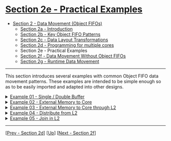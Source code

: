 <!---//===- README.md ---------------------------------------*- Markdown -*-===//
//
// This file is licensed under the Apache License v2.0 with LLVM Exceptions.
// See https://llvm.org/LICENSE.txt for license information.
// SPDX-License-Identifier: Apache-2.0 WITH LLVM-exception
//
// Copyright (C) 2024, Advanced Micro Devices, Inc.
// 
//===----------------------------------------------------------------------===//-->

# <ins>Section 2e - Practical Examples</ins>

* [Section 2 - Data Movement (Object FIFOs)](../../section-2/)
    * [Section 2a - Introduction](../section-2a/)
    * [Section 2b - Key Object FIFO Patterns](../section-2b/)
    * [Section 2c - Data Layout Transformations](../section-2c/)
    * [Section 2d - Programming for multiple cores](../section-2d/)
    * Section 2e - Practical Examples
    * [Section 2f - Data Movement Without Object FIFOs](../section-2f/)
    * [Section 2g - Runtime Data Movement](../section-2g/)

-----

This section introduces several examples with common Object FIFO data movement patterns. These examples are intended to be simple enough so as to be easily imported and adapted into other designs.

<details><summary><a href="./01_single_double_buffer/">Example 01 - Single / Double Buffer</a></summary>

* Core to core data movement using single / double buffer
</details>
<details><summary><a href="./02_external_mem_to_core/">Example 02 - External Memory to Core</a></summary>

* External memory to core and back using double buffers
</details>
<details><summary><a href="./03_external_mem_to_core_L2/">Example 03 - External Memory to Core through L2</a></summary>

* External memory to core and back through L2 using double buffers
</details>
<details><summary><a href="./04_distribute_L2/">Example 04 - Distribute from L2</a></summary>

*  Distribute data from external memory to cores through L2
</details>
<details><summary><a href="./05_join_L2/">Example 05 - Join in L2</a></summary>

* Join data from cores to external memory through L2
</details>

-----
[[Prev - Section 2d](../section-2d/)] [[Up](..)] [[Next - Section 2f](../section-2f/)]
